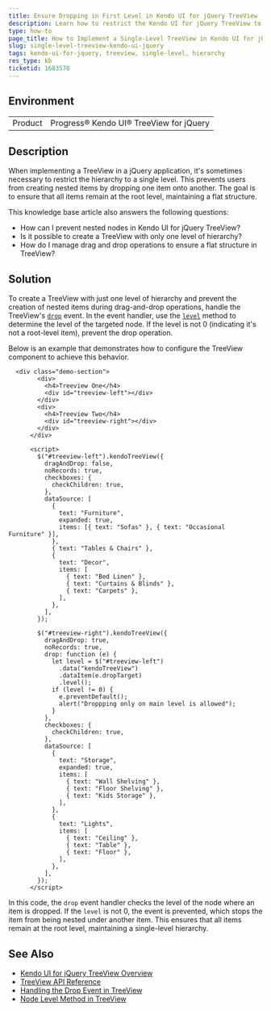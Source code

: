 ```yaml
---
title: Ensure Dropping in First Level in Kendo UI for jQuery TreeView
description: Learn how to restrict the Kendo UI for jQuery TreeView to a single level hierarchy to prevent nested items.
type: how-to
page_title: How to Implement a Single-Level TreeView in Kendo UI for jQuery
slug: single-level-treeview-kendo-ui-jquery
tags: kendo-ui-for-jquery, treeview, single-level, hierarchy
res_type: kb
ticketid: 1683570
---
```


## Environment

<table>
<tbody>
<tr>
<td>Product</td>
<td>Progress® Kendo UI® TreeView for jQuery</td>
</tr>
</tbody>
</table>

## Description

When implementing a TreeView in a jQuery application, it's sometimes necessary to restrict the hierarchy to a single level. This prevents users from creating nested items by dropping one item onto another. The goal is to ensure that all items remain at the root level, maintaining a flat structure.

This knowledge base article also answers the following questions:

- How can I prevent nested nodes in Kendo UI for jQuery TreeView?
- Is it possible to create a TreeView with only one level of hierarchy?
- How do I manage drag and drop operations to ensure a flat structure in TreeView?

## Solution

To create a TreeView with just one level of hierarchy and prevent the creation of nested items during drag-and-drop operations, handle the TreeView's [`drop`](/api/javascript/ui/treeview/events/drop) event. In the event handler, use the [`level`](/api/javascript/data/node/methods/level) method to determine the level of the targeted node. If the level is not 0 (indicating it's not a root-level item), prevent the drop operation.

Below is an example that demonstrates how to configure the TreeView component to achieve this behavior.

```dojo
  <div class="demo-section">
        <div>
          <h4>Treeview One</h4>
          <div id="treeview-left"></div>
        </div>
        <div>
          <h4>Treeview Two</h4>
          <div id="treeview-right"></div>
        </div>
      </div>

      <script>
        $("#treeview-left").kendoTreeView({
          dragAndDrop: false,
          noRecords: true,
          checkboxes: {
            checkChildren: true,
          },
          dataSource: [
            {
              text: "Furniture",
              expanded: true,
              items: [{ text: "Sofas" }, { text: "Occasional Furniture" }],
            },
            { text: "Tables & Chairs" },
            {
              text: "Decor",
              items: [
                { text: "Bed Linen" },
                { text: "Curtains & Blinds" },
                { text: "Carpets" },
              ],
            },
          ],
        });

        $("#treeview-right").kendoTreeView({
          dragAndDrop: true,
          noRecords: true,
          drop: function (e) {
            let level = $("#treeview-left")
              .data("kendoTreeView")
              .dataItem(e.dropTarget)
              .level();
            if (level != 0) {
              e.preventDefault();
              alert("Droppping only on main level is allowed");
            }
          },
          checkboxes: {
            checkChildren: true,
          },
          dataSource: [
            {
              text: "Storage",
              expanded: true,
              items: [
                { text: "Wall Shelving" },
                { text: "Floor Shelving" },
                { text: "Kids Storage" },
              ],
            },
            {
              text: "Lights",
              items: [
                { text: "Ceiling" },
                { text: "Table" },
                { text: "Floor" },
              ],
            },
          ],
        });
      </script>      
```

In this code, the `drop` event handler checks the level of the node where an item is dropped. If the `level` is not 0, the event is prevented, which stops the item from being nested under another item. This ensures that all items remain at the root level, maintaining a single-level hierarchy.

## See Also

- [Kendo UI for jQuery TreeView Overview](https://docs.telerik.com/kendo-ui/controls/treeview/overview)
- [TreeView API Reference](https://docs.telerik.com/kendo-ui/api/javascript/ui/treeview)
- [Handling the Drop Event in TreeView](https://docs.telerik.com/kendo-ui/api/javascript/ui/treeview/events/drop)
- [Node Level Method in TreeView](https://docs.telerik.com/kendo-ui/api/javascript/data/node/methods/level)
